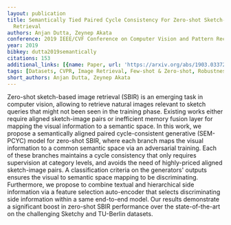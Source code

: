 ```yaml
---
layout: publication
title: Semantically Tied Paired Cycle Consistency For Zero-shot Sketch-based Image
  Retrieval
authors: Anjan Dutta, Zeynep Akata
conference: 2019 IEEE/CVF Conference on Computer Vision and Pattern Recognition (CVPR)
year: 2019
bibkey: dutta2019semantically
citations: 153
additional_links: [{name: Paper, url: 'https://arxiv.org/abs/1903.03372'}]
tags: [Datasets, CVPR, Image Retrieval, Few-shot & Zero-shot, Robustness, Evaluation]
short_authors: Anjan Dutta, Zeynep Akata
---
```

Zero-shot sketch-based image retrieval (SBIR) is an emerging task in computer
vision, allowing to retrieve natural images relevant to sketch queries that
might not been seen in the training phase. Existing works either require
aligned sketch-image pairs or inefficient memory fusion layer for mapping the
visual information to a semantic space. In this work, we propose a semantically
aligned paired cycle-consistent generative (SEM-PCYC) model for zero-shot SBIR,
where each branch maps the visual information to a common semantic space via an
adversarial training. Each of these branches maintains a cycle consistency that
only requires supervision at category levels, and avoids the need of
highly-priced aligned sketch-image pairs. A classification criteria on the
generators' outputs ensures the visual to semantic space mapping to be
discriminating. Furthermore, we propose to combine textual and hierarchical
side information via a feature selection auto-encoder that selects
discriminating side information within a same end-to-end model. Our results
demonstrate a significant boost in zero-shot SBIR performance over the
state-of-the-art on the challenging Sketchy and TU-Berlin datasets.